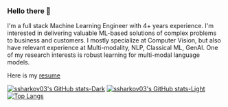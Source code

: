 ### Hello there 👋
I'm a full stack Machine Learning Engineer with 4+ years experience. I'm interested in delivering valuable ML-based solutions of complex problems to business and customers. I mostly specialize at Computer Vision, but also have relevant experience at Multi-modality, NLP, Classical ML, GenAI. One of my research interests is robust learning for multi-modal language models. 

Here is my [resume](https://drive.google.com/file/d/16XqkGWciiHC-8i9vrTLWDWmvgjDXS8cq/view?usp=sharing)

[![ssharkov03's GitHub stats-Dark](https://github-readme-stats.vercel.app/api?username=ssharkov03&count_private=true&show_icons=true&theme=dark#gh-dark-mode-only)](https://github.com/anuraghazra/github-readme-stats#gh-dark-mode-only)
[![ssharkov03's GitHub stats-Light](https://github-readme-stats.vercel.app/api?username=ssharkov03&count_private=true&show_icons=true&theme=default#gh-light-mode-only)](https://github.com/anuraghazra/github-readme-stats#gh-light-mode-only)
[![Top Langs](https://github-readme-stats.vercel.app/api/top-langs/?username=ssharkov03&layout=compact)](https://github.com/anuraghazra/github-readme-stats)


<!--
**ssharkov03/ssharkov03** is a ✨ _special_ ✨ repository because its `README.md` (this file) appears on your GitHub profile.

Here are some ideas to get you started:

- 🔭 I’m currently working on ...
- 🌱 I’m currently learning ...
- 👯 I’m looking to collaborate on ...
- 🤔 I’m looking for help with ...
- 💬 Ask me about ...
- 📫 How to reach me: ...
- 😄 Pronouns: ...
- ⚡ Fun fact: ...
-->
